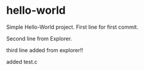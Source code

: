 # hello-world
Simple Hello-World project.
First line for first commit.

Second line from Explorer.

third line added from explorer!!

added test.c 
